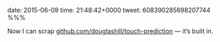 date: 2015-06-09
time: 21:48:42+0000
tweet: 608390285698207744
%%%

Now I can scrap [github.com/douglashill/touch-prediction](http://github.com/douglashill/touch-prediction) — it’s built in.
